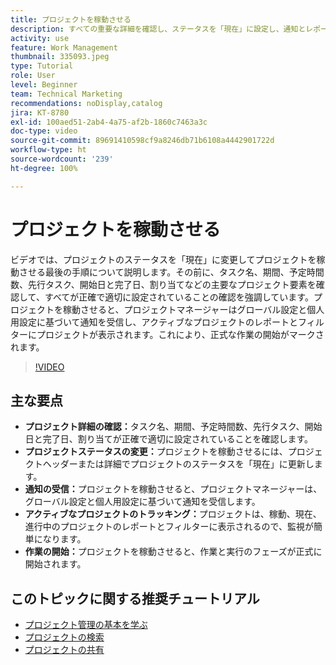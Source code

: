 ```yaml
---
title: プロジェクトを稼動させる
description: すべての重要な詳細を確認し、ステータスを「現在」に設定し、通知とレポートを有効にして正式に作業を開始することで、プロジェクトのローンチを準備します。
activity: use
feature: Work Management
thumbnail: 335093.jpeg
type: Tutorial
role: User
level: Beginner
team: Technical Marketing
recommendations: noDisplay,catalog
jira: KT-8780
exl-id: 100aed51-2ab4-4a75-af2b-1860c7463a3c
doc-type: video
source-git-commit: 89691410598cf9a8246db71b6108a4442901722d
workflow-type: ht
source-wordcount: '239'
ht-degree: 100%

---
```


# プロジェクトを稼動させる

ビデオでは、プロジェクトのステータスを「現在」に変更してプロジェクトを稼動させる最後の手順について説明します。その前に、タスク名、期間、予定時間数、先行タスク、開始日と完了日、割り当てなどの主要なプロジェクト要素を確認して、すべてが正確で適切に設定されていることの確認を強調しています。プロジェクトを稼動させると、プロジェクトマネージャーはグローバル設定と個人用設定に基づいて通知を受信し、アクティブなプロジェクトのレポートとフィルターにプロジェクトが表示されます。これにより、正式な作業の開始がマークされます。

>[!VIDEO](https://video.tv.adobe.com/v/335093/?quality=12&learn=on&enablevpops)

## 主な要点

* **プロジェクト詳細の確認：**&#x200B;タスク名、期間、予定時間数、先行タスク、開始日と完了日、割り当てが正確で適切に設定されていることを確認します。
* **プロジェクトステータスの変更：**&#x200B;プロジェクトを稼動させるには、プロジェクトヘッダーまたは詳細でプロジェクトのステータスを「現在」に更新します。
* **通知の受信：**&#x200B;プロジェクトを稼動させると、プロジェクトマネージャーは、グローバル設定と個人用設定に基づいて通知を受信します。
* **アクティブなプロジェクトのトラッキング：**&#x200B;プロジェクトは、稼動、現在、進行中のプロジェクトのレポートとフィルターに表示されるので、監視が簡単になります。
* **作業の開始：**&#x200B;プロジェクトを稼動させると、作業と実行のフェーズが正式に開始されます。



## このトピックに関する推奨チュートリアル

* [プロジェクト管理の基本を学ぶ](/help/manage-work/projects/getting-started-manage-a-project.md)
* [プロジェクトの検索](/help/manage-work/projects/find-projects.md)
* [プロジェクトの共有](/help/manage-work/projects/share-a-project.md)

